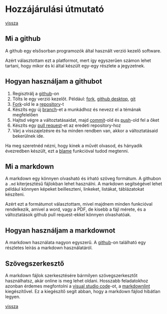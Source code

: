 # Hozzájárulási útmutató

[vissza](README.md)

## Mi a github

A github egy elsősorban programozók által használt verzió kezelő software. 

Azért választottam ezt a platformot, mert így egyszerűen számon lehet tartani, hogy mikor és ki által készült egy-egy részlete a jegyzetnek.

## Hogyan használjam a githubot

1. Regisztrálj a [github](https://github.com/signup)-on
2. Tölts le egy verzió kezelőt. Például: [fork](https://git-fork.com/), [github desktop](https://desktop.github.com/), [git](https://git-scm.com/)
3. [Fork](https://docs.github.com/en/pull-requests/collaborating-with-pull-requests/working-with-forks/fork-a-repo)-old le a [repository](https://github.com/ligvigfui/SZTE-GYTK-kidolgozasok)-t
4. Készíts egy új [branch](https://docs.github.com/en/pull-requests/collaborating-with-pull-requests/proposing-changes-to-your-work-with-pull-requests/creating-and-deleting-branches-within-your-repository)-et a munkádhoz és nevezz el a témának megfelelően
5. Hajtsd végre a változtatásaidat, majd [commit](https://docs.github.com/en/desktop/contributing-and-collaborating-using-github-desktop/committing-and-reviewing-changes-to-your-project)-old és [push](https://docs.github.com/en/desktop/contributing-and-collaborating-using-github-desktop/pushing-changes-to-github)-old fel a őket
6. Készíts egy [pull request](https://docs.github.com/en/pull-requests/collaborating-with-pull-requests/proposing-changes-to-your-work-with-pull-requests/creating-a-pull-request)-et az eredeti repository-hoz
7. Várj a visszajelzésre és ha minden rendben van, akkor a változtatásaid bekerülnek ide.

Ha meg szeretnéd nézni, hogy kinek a művét olvasod, és hányadik évezredben készült, ezt a [blame](https://docs.github.com/en/repositories/working-with-files/using-files/viewing-a-file#viewing-the-line-by-line-revision-history-for-a-file) funkcióval tudod megtenni.

## Mi a markdown

A markdown egy könnyen olvasható és írható szöveg formátum. A githubon a `.md` kiterjesztésű fájlokban lehet használni. A markdown segítségével lehet például könnyen képeket beilleszteni, linkeket, listákat, táblázatokat készíteni.

Azért ezt a formátumot választottam, mivel majdnem minden funkcióval rendelkezik, amivel a word, vagy a PDF, de kisebb a fájl mérete, és a változtatások github pull request-ekkel könnyen olvashatóak.

## Hogyan használjam a markdownot

A markdown használata nagyon egyszerű. A [github](https://guides.github.com/features/mastering-markdown/)-on található egy részletes leírás a markdown használatáról.

## Szövegszerkesztő

A markdown fájlok szerkesztésére bármilyen szövegszerkesztőt használhatsz, akár online is meg lehet oldani. Hosszabb feladatokhoz azonban érdemes megfontolni a [visual studio code](https://code.visualstudio.com/)-ot, a [markdownlint](https://marketplace.visualstudio.com/items?itemName=DavidAnson.vscode-markdownlint) kiegészítővel. Ez a kiegészítő segít abban, hogy a markdown fájlod hibátlan legyen.

[vissza](README.md)
